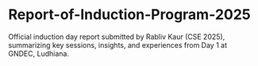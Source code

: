# Report-of-Induction-Program-2025
Official induction day report submitted by Rabliv Kaur (CSE 2025), summarizing key sessions, insights, and experiences from Day 1 at GNDEC, Ludhiana.
